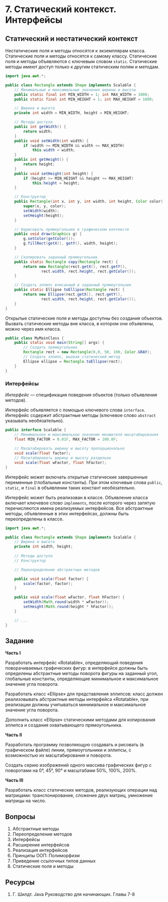 # 7. Статический контекст. Интерфейсы

## Статический и нестатический контекст

Нестатические поля и методы относятся к экземплярам класса. Статические поля и методы относятся к самому классу. Статические поля и методы объявляются с ключевым словом `static`. Статические методы имеют доступ только к другим статическим полям и методам.

```java
import java.awt.*;

public class Rectangle extends Shape implements Scalable {
    // Минимальные и максимальные значения ширины и высоты
    public static final int MIN_WIDTH = 1; int MAX_WIDTH = 1000;
    public static final int MIN_HEIGHT = 1; int MAX_HEIGHT = 1000;

    // Ширина и высота
    private int width = MIN_WIDTH, height = MIN_HEIGHT;

    // Методы доступа 
    public int getWidth() {
        return width;
    }
    public void setWidth(int width) {
        if (width >= MIN_WIDTH && width <= MAX_WIDTH)
            this.width = width;
    }
    public int getHeight() {
        return height;
    }
    public void setHeight(int height) {
        if (height >= MIN_HEIGHT && height <= MAX_HEIGHT)
            this.height = height;
    }

    // Конструктор
    public Rectangle(int x, int y, int width, int height, Color color) {
        super(x, y, color);
        setWidth(width);
        setHeight(height);
    }

    // Нарисовать прямоугольник в графическом контексте
    public void draw(Graphics g) {
        g.setColor(getColor());
        g.fillRect(getX(), getY(), width, height);
    }

    // Скопировать заданный прямоугольник
    public static Rectangle copy(Rectangle rect) {
        return new Rectangle(rect.getX(), rect.getY(),
                rect.width, rect.height, rect.getColor());
    }

    // Создать эллипс вписанный в заданный прямоугольник
    public static Ellipse toEllipse(Rectangle rect) {
        return new Ellipse(rect.getX(), rect.getY(),
                rect.width, rect.height, rect.getColor());
    }
}
```

Открытые статические поля и методы доступны без создания объектов. Вызвать статические методы вне класса, в котором они объявлены, можно через имя класса.

```java
public class MyMainClass {
    public static void main(String[] args) {
        // Создать прямоугольник
        Rectangle rect = new Rectangle(0,0, 50, 100, Color.GRAY);
        // Создать эллипс, вызвав статический метод
        Ellipse ellipse = Rectangle.toEllipse(rect);
    }
}
```

### Интерфейсы

_Интерфейс_ — спецификация поведения объектов (только объявления методов).

Интерфейс объявляется с помощью ключевого слова `interface`. Интерфейс содержит абстрактные методы (ключевое слово `abstract` указывать необязательно).

```java
public interface Scalable {
    // Минимальное м максимальное значение множителя масштабирования
    float MIN_FACTOR = 0.01F, MAX_FACTOR = 100.0F;
    
    // Масштабировать ширину и высоту пропорционально
    void scale(float factor);
    // Масштабировать ширину и высоту раздельно
    void scale(float wFactor, float hFactor);
}
```

Интерфейс может включать открытые статические завершенные переменные (глобальные константы). При этом ключевые слова `public`, `static`, и `final` в объявлении таких констант необязательно.

Интерфейс может быть реализован в классе. Объявление класса включает ключевое слово `implements`, после которого через запятую перечисляются имена реализуемых интерфейсов. Все абстрактные методы, объявленные в этих интерфейсах, должны быть переопределены в классе.

```java
import java.awt.*;

public class Rectangle extends Shape implements Scalable {
    // Ширина и высота
    private int width, height;
    
    // Методы доступа 
    // Конструктор

    // Переопределение абстрактных методов

    public void scale(float factor) {
        scale(factor, factor);
    }

    public void scale(float wFactor, float hFactor) {
        setWidth(Math.round(width * wFactor));
        setHeight(Math.round(height * hFactor));
    }

    // ...
}
```

## Задание

**Часть I**

Разработать интерфейс «Rotatable», определяющий поведения поворачиваемых графических фигур: в интерфейсе должны быть определены абстрактные методы поворота фигуры на заданный угол, глобальные константы, определяющие минимальное и максимальное значение угла поворота.

Разработать класс «Ellipse» для представления эллипсов: класс должен реализовывать абстрактные методы интерфейса «Rotatable», при реализации должны учитываться минимальное и максимальное значение угла поворота.

Дополнить класс «Ellipse» статическими методами для копирования эллипса и создания охватывающего прямоугольника.

**Часть II**

Разработать программу позволяющую создавать и рисовать (в графическом файле) линии, прямоугольники и эллипсы, с возможностью их масштабирования и поворота.

Создать серию изображений одного массива графических фигур с поворотами на 0&deg;, 45&deg;, 90&deg; и масштабами 50%, 100%, 200%.

**Часть III**

Разработать класс статических методов, реализующих операции над матрицами: транспонирование, сложение двух матриц, умножение матрицы на число.

## Вопросы

1.	Абстрактные методы
2.	Переопределение методов
3.	Интерфейсы
4.	Расширение интерфейсов
5.	Реализация интерфейсов
6.	Принципы ООП: Полиморфизм
7.	Приведение ссылочных типов данных
8.	Статические поля и методы

## Ресурсы

1. Г. Шилдт. Java Руководство для начинающих. Главы 7-8
